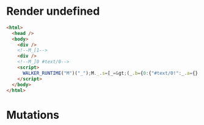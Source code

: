 # Render undefined
```html
<html>
  <head />
  <body>
    <div />
    <!--M_[1-->
    <div />
    <!--M_]0 #text/0-->
    <script>
      WALKER_RUNTIME("M")("_");M._.s=[_=&gt;(_.b={0:{"#text/0!":_.a={},"#text/0(":"div"},1:_.a})];M._.d=1
    </script>
  </body>
</html>
```

# Mutations
```

```